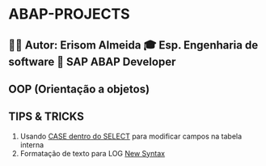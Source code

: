 # ABAP-PROJECTS
🧑‍💼 **Autor:** Erisom Almeida
🎓 Esp. Engenharia de software
📍 SAP ABAP Developer
---
## OOP (Orientação a objetos)

## TIPS & TRICKS
1. Usando [CASE dentro do SELECT](/TIPS_&_TRICK/ZPROG_SELECT_WITH_CASE_ERI.ABAP) para modificar campos na tabela interna
2. Formatação de texto para LOG [New Syntax](/TIPS_&_TRICK/ZPROG_NEW_SYNTAX_TEXT_LOG_ERI.ABAP) 


  

